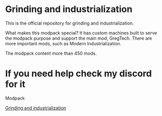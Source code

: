 # Grinding and industrialization

This is the official repository for grinding and industrialization.

What makes this modpack special? It has custom machines built to serve the modpack purpose and support the main mod, GregTech. There are more important mods, such as Modern Industrialization.

The modpack content more than 450 mods.

# If you need help check my discord for it

Modpack

[Grinding and industrialization](https://www.curseforge.com/minecraft/modpacks/grinding-and-industrialization)
